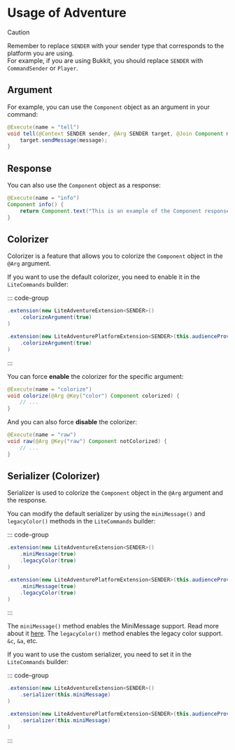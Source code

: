 # Usage of Adventure

> [!CAUTION]
> Remember to replace `SENDER` with your sender type that corresponds to the platform you are using.  
> For example, if you are using Bukkit, you should replace `SENDER` with `CommandSender` or `Player`.

## Argument

For example, you can use the `Component` object as an argument in your command:

```java
@Execute(name = "tell")
void tell(@Context SENDER sender, @Arg SENDER target, @Join Component message) {
    target.sendMessage(message);
}
```

## Response

You can also use the `Component` object as a response:

```java
@Execute(name = "info")
Component info() {
    return Component.text("This is an example of the Component response.");
}
```

## Colorizer

Colorizer is a feature that allows you to colorize the `Component` object in the `@Arg` argument.

If you want to use the default colorizer, you need to enable it in the `LiteCommands` builder:

::: code-group

```java [Adventure]
.extension(new LiteAdventureExtension<SENDER>()
    .colorizeArgument(true)
)
```

```java [Adventure Platform]
.extension(new LiteAdventurePlatformExtension<SENDER>(this.audienceProvider)
    .colorizeArgument(true)
)
```

:::

You can force **enable** the colorizer for the specific argument:

```java
@Execute(name = "colorize")
void colorize(@Arg @Key("color") Component colorized) {
    // ...
}
```

And you can also force **disable** the colorizer:

```java
@Execute(name = "raw")
void raw(@Arg @Key("raw") Component notColorized) {
    // ...
}
```

## Serializer (Colorizer)

Serializer is used to colorize the `Component` object in the `@Arg` argument and the response.

You can modify the default serializer by using the `miniMessage()` and `legacyColor()` methods in the `LiteCommands` builder:

::: code-group

```java [Adventure]
.extension(new LiteAdventureExtension<SENDER>()
    .miniMessage(true)
    .legacyColor(true)
)
```

```java [Adventure Platform]
.extension(new LiteAdventurePlatformExtension<SENDER>(this.audienceProvider)
    .miniMessage(true)
    .legacyColor(true)
)
```

:::

The `miniMessage()` method enables the MiniMessage support. Read more about it [here](https://docs.advntr.dev/minimessage/).
The `legacyColor()` method enables the legacy color support. `&c`, `&a`, etc.

If you want to use the custom serializer, you need to set it in the `LiteCommands` builder:

::: code-group

```java [Adventure]
.extension(new LiteAdventureExtension<SENDER>()
    .serializer(this.miniMessage)
)
```

```java [Adventure Platform]
.extension(new LiteAdventurePlatformExtension<SENDER>(this.audienceProvider)
    .serializer(this.miniMessage)
)
```

:::
